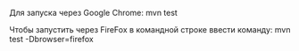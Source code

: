 Для запуска через Google Chrome:
mvn test

Чтобы запустить через FireFox в командной строке ввести команду:
mvn test -Dbrowser=firefox 
 